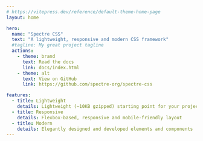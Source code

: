 ```yaml
---
# https://vitepress.dev/reference/default-theme-home-page
layout: home

hero:
  name: "Spectre CSS"
  text: "A lightweight, responsive and modern CSS framework"
  #tagline: My great project tagline
  actions:
    - theme: brand
      text: Read the docs
      link: docs/index.html
    - theme: alt
      text: View on GitHub
      link: https://github.com/spectre-org/spectre-css

features:
  - title: Lightweight
    details: Lightweight (~10KB gzipped) starting point for your projects
  - title: Responsive
    details: Flexbox-based, responsive and mobile-friendly layout
  - title: Modern
    details: Elegantly designed and developed elements and components
---
```

